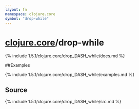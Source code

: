 ```yaml
---
layout: fn
namespace: clojure.core
symbol: "drop-while"
---
```


# [clojure.core](../)/drop-while

{% include 1.5.1/clojure.core/drop_DASH_while/docs.md %}

##Examples

{% include 1.5.1/clojure.core/drop_DASH_while/examples.md %}
## Source
{% include 1.5.1/clojure.core/drop_DASH_while/src.md %}


